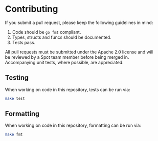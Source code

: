 # Contributing

If you submit a pull request, please keep the following guidelines in mind:

1. Code should be `go fmt` compliant.
2. Types, structs and funcs should be documented.
3. Tests pass.

All pull requests must be submitted under the Apache 2.0 license and will be reviewed by a Spot team member before being merged in. Accompanying unit tests, where possible, are appreciated.

## Testing

When working on code in this repository, tests can be run via:

```sh
make test
```

## Formatting

When working on code in this repository, formatting can be run via:

```sh
make fmt
```
